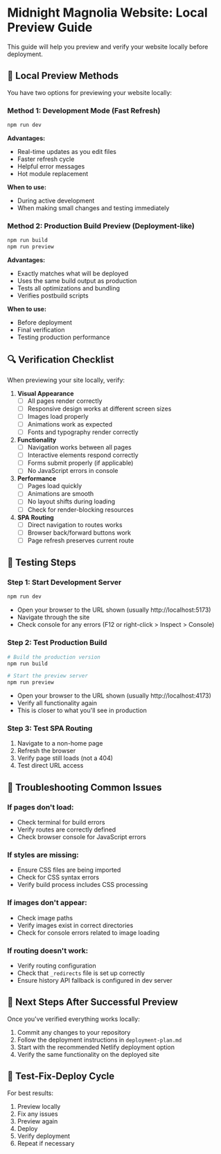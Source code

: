 # Midnight Magnolia Website: Local Preview Guide

This guide will help you preview and verify your website locally before deployment.

## 🚀 Local Preview Methods

You have two options for previewing your website locally:

### Method 1: Development Mode (Fast Refresh)
```bash
npm run dev
```

**Advantages:**
- Real-time updates as you edit files
- Faster refresh cycle
- Helpful error messages
- Hot module replacement

**When to use:**
- During active development
- When making small changes and testing immediately

### Method 2: Production Build Preview (Deployment-like)
```bash
npm run build
npm run preview
```

**Advantages:**
- Exactly matches what will be deployed
- Uses the same build output as production
- Tests all optimizations and bundling
- Verifies postbuild scripts

**When to use:**
- Before deployment
- Final verification
- Testing production performance

## 🔍 Verification Checklist

When previewing your site locally, verify:

1. **Visual Appearance**
   - [ ] All pages render correctly
   - [ ] Responsive design works at different screen sizes
   - [ ] Images load properly
   - [ ] Animations work as expected
   - [ ] Fonts and typography render correctly

2. **Functionality**
   - [ ] Navigation works between all pages
   - [ ] Interactive elements respond correctly
   - [ ] Forms submit properly (if applicable)
   - [ ] No JavaScript errors in console

3. **Performance**
   - [ ] Pages load quickly
   - [ ] Animations are smooth
   - [ ] No layout shifts during loading
   - [ ] Check for render-blocking resources

4. **SPA Routing**
   - [ ] Direct navigation to routes works
   - [ ] Browser back/forward buttons work
   - [ ] Page refresh preserves current route

## 🧪 Testing Steps

### Step 1: Start Development Server
```bash
npm run dev
```

- Open your browser to the URL shown (usually http://localhost:5173)
- Navigate through the site
- Check console for any errors (F12 or right-click > Inspect > Console)

### Step 2: Test Production Build
```bash
# Build the production version
npm run build

# Start the preview server
npm run preview
```

- Open your browser to the URL shown (usually http://localhost:4173)
- Verify all functionality again
- This is closer to what you'll see in production

### Step 3: Test SPA Routing
1. Navigate to a non-home page
2. Refresh the browser
3. Verify page still loads (not a 404)
4. Test direct URL access

## 🐛 Troubleshooting Common Issues

### If pages don't load:
- Check terminal for build errors
- Verify routes are correctly defined
- Check browser console for JavaScript errors

### If styles are missing:
- Ensure CSS files are being imported
- Check for CSS syntax errors
- Verify build process includes CSS processing

### If images don't appear:
- Check image paths
- Verify images exist in correct directories
- Check for console errors related to image loading

### If routing doesn't work:
- Verify routing configuration
- Check that `_redirects` file is set up correctly
- Ensure history API fallback is configured in dev server

## 📝 Next Steps After Successful Preview

Once you've verified everything works locally:

1. Commit any changes to your repository
2. Follow the deployment instructions in `deployment-plan.md`
3. Start with the recommended Netlify deployment option
4. Verify the same functionality on the deployed site

## 🔄 Test-Fix-Deploy Cycle

For best results:
1. Preview locally
2. Fix any issues
3. Preview again
4. Deploy
5. Verify deployment
6. Repeat if necessary